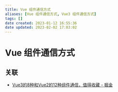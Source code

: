 ```yaml
---
title: Vue 组件通信方式
aliases: [Vue 组件通信方式, Vue3 组件通信方式]
tags: []
date created: 2023-01-12 16:55:36
date updated: 2023-02-02 17:03:02
---
```


# Vue 组件通信方式

## 关联

- [Vue3的8种和Vue2的12种组件通信，值得收藏 - 掘金](https://juejin.cn/post/6999687348120190983)
